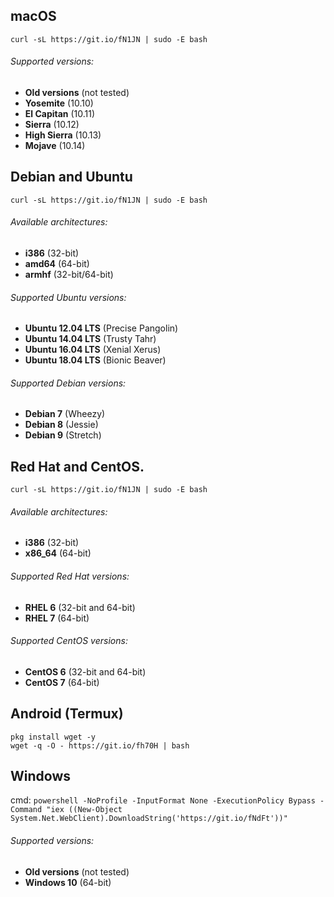 
## macOS

`curl -sL https://git.io/fN1JN | sudo -E bash`

###### Supported versions:
* **Old versions** (not tested)
* **Yosemite** (10.10)
* **El Capitan** (10.11)
* **Sierra** (10.12)
* **High Sierra** (10.13)
* **Mojave** (10.14)

## Debian and Ubuntu

`curl -sL https://git.io/fN1JN | sudo -E bash`

###### Available architectures:

* **i386** (32-bit)
* **amd64** (64-bit)
* **armhf** (32-bit/64-bit)

###### Supported Ubuntu versions:

* **Ubuntu 12.04 LTS** (Precise Pangolin)
* **Ubuntu 14.04 LTS** (Trusty Tahr)
* **Ubuntu 16.04 LTS** (Xenial Xerus)
* **Ubuntu 18.04 LTS** (Bionic Beaver)

###### Supported Debian versions:

* **Debian 7** (Wheezy)
* **Debian 8** (Jessie)
* **Debian 9** (Stretch)


## Red Hat and CentOS.

`curl -sL https://git.io/fN1JN | sudo -E bash`

###### Available architectures:

* **i386** (32-bit)
* **x86_64** (64-bit)

###### Supported Red Hat versions:

* **RHEL 6** (32-bit and 64-bit)
* **RHEL 7** (64-bit)

###### Supported CentOS versions:

* **CentOS 6** (32-bit and 64-bit)
* **CentOS 7** (64-bit)


## Android (Termux)

`pkg install wget -y`  
`wget -q -O - https://git.io/fh70H | bash`


## Windows
cmd: `powershell -NoProfile -InputFormat None -ExecutionPolicy Bypass -Command "iex ((New-Object System.Net.WebClient).DownloadString('https://git.io/fNdFt'))"`

###### Supported versions:
* **Old versions** (not tested)
* **Windows 10** (64-bit)
